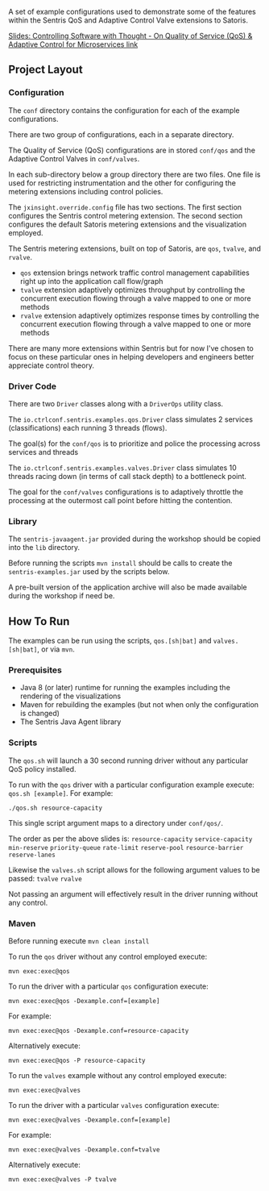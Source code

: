 A set of example configurations used to demonstrate some of the features within the Sentris QoS and Adaptive Control Valve extensions to Satoris.

[Slides: Controlling Software with Thought - On Quality of Service (QoS) & Adaptive Control for Microservices link](https://medium.com/@autoletics/slides-controlling-software-with-thought-9dca3b5bcfad)

## Project Layout

### Configuration

The `conf` directory contains the configuration for each of the example configurations.

There are two group of configurations, each in a separate directory. 

The Quality of Service (QoS) configurations are in stored `conf/qos` and the Adaptive Control Valves in `conf/valves`.

In each sub-directory below a group directory there are two files. One file is used for restricting instrumentation and the other for configuring the metering extensions including control policies.

The `jxinsight.override.config` file has two sections. The first section configures the Sentris control metering extension. The second section configures the default Satoris metering extensions and the visualization employed.

The Sentris metering extensions, built on top of Satoris, are `qos`, `tvalve`, and `rvalve`. 

* `qos` extension brings network traffic control management capabilities right up into the application call flow/graph
* `tvalve` extension adaptively optimizes throughput by controlling the concurrent execution flowing through a valve mapped to one or more methods
* `rvalve` extension adaptively optimizes response times by controlling the concurrent execution flowing through a valve mapped to one or more methods   

There are many more extensions within Sentris but for now I've chosen to focus on these particular ones in helping developers and engineers better appreciate control theory.

### Driver Code

There are two `Driver` classes along with a `DriverOps` utility class. 

The `io.ctrlconf.sentris.examples.qos.Driver` class simulates 2 services (classifications) each running 3 threads (flows).

The goal(s) for the `conf/qos` is to prioritize and police the processing across services and threads
  
The `io.ctrlconf.sentris.examples.valves.Driver` class simulates 10 threads racing down (in terms of call stack depth) to a bottleneck point. 

The goal for the `conf/valves` configurations is to adaptively throttle the processing at the outermost call point before hitting the contention.

### Library

The `sentris-javaagent.jar` provided during the workshop should be copied into the `lib` directory. 

Before running the scripts `mvn install` should be calls to create the `sentris-examples.jar` used by the scripts below.

A pre-built version of the application archive will also be made available during the workshop if need be.  

## How To Run

The examples can be run using the scripts, `qos.[sh|bat]` and `valves.[sh|bat]`, or via `mvn`.

### Prerequisites

* Java 8 (or later) runtime for running the examples including the rendering of the visualizations
* Maven for rebuilding the examples (but not when only the configuration is changed)
* The Sentris Java Agent library
 
### Scripts

The `qos.sh` will launch a 30 second running driver without any particular QoS policy installed.

To run with the `qos` driver with a particular configuration example execute: `qos.sh [example]`. For example:

`./qos.sh resource-capacity`

This single script argument maps to a directory under `conf/qos/`.

The order as per the above slides is:
`resource-capacity`
`service-capacity`
`min-reserve`
`priority-queue`
`rate-limit`
`reserve-pool`
`resource-barrier`
`reserve-lanes`

Likewise the `valves.sh` script allows for the following argument values to be passed:
`tvalve`
`rvalve`

Not passing an argument will effectively result in the driver running without any control.
 
 ### Maven
 
Before running execute `mvn clean install` 

To run the `qos` driver without any control employed execute:

`mvn exec:exec@qos`

To run the driver with a particular `qos` configuration execute:

`mvn exec:exec@qos -Dexample.conf=[example]`

For example:

`mvn exec:exec@qos -Dexample.conf=resource-capacity`

Alternatively execute:

`mvn exec:exec@qos -P resource-capacity`

To run the `valves` example without any control employed execute:

`mvn exec:exec@valves`

To run the driver with a particular `valves` configuration execute:

`mvn exec:exec@valves -Dexample.conf=[example]`

For example: 

`mvn exec:exec@valves -Dexample.conf=tvalve`

Alternatively execute:

`mvn exec:exec@valves -P tvalve`


 




 


